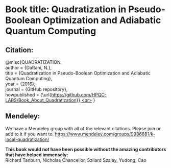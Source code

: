 # Book title: Quadratization in Pseudo-Boolean Optimization and Adiabatic Quantum Computing

## Citation:
@misc{QUADRATIZATION,<br>
  author = {Dattani, N.},<br>
  title = {Quadratization in Pseudo-Boolean Optimization and Adiabatic Quantum Computing},<br>
  year = {2016},<br>
  journal = {GitHub repository},<br>
  howpublished = {\url{https://github.com/HPQC-LABS/Book_About_Quadratization}},<br>
}

## Mendeley:
We have a Mendeley group with all of the relevant citations. Please join or add to it if you want to.
https://www.mendeley.com/groups/9986881/k-local-quadratization/

<b>This book would not have been possible without the amazing contributors that have helped immensely:</b><br>
Richard Tanburn, Nicholas Chancellor, Szilard Szalay, Yudong, Cao
